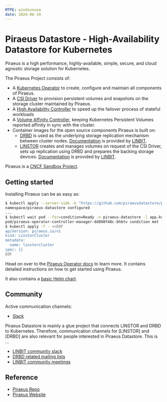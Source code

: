 ```yaml
---
MTPE: windsonsea
date: 2024-06-19
---
```


# Piraeus Datastore - High-Availability Datastore for Kubernetes

Piraeus is a high performance, highly-available, simple, secure, and cloud agnostic storage solution for Kubernetes.

The Piraeus Project consists of:

* A [Kubernetes Operator](https://github.com/piraeusdatastore/piraeus-operator) to create, configure and maintain all components of Piraeus.
* A [CSI Driver](https://github.com/piraeusdatastore/linstor-csi) to provision persistent volumes and snapshots on the storage cluster maintained by Piraeus.
* A [High Availability Controller](https://github.com/piraeusdatastore/piraeus-ha-controller) to speed up the failover process of stateful workloads
* A [Volume Affinity Controller](https://github.com/piraeusdatastore/linstor-affinity-controller), keeping Kubernetes Persistent Volumes reported affinity in sync with the cluster.
* Container images for the open source components Piraeus is built on:
    * [DRBD](https://github.com/LINBIT/drbd) is used as the underlying storage replication mechanism between cluster nodes.
      [Documentation](https://docs.linbit.com/docs/users-guide-9.0/) is provided by [LINBIT](https://www.linbit.com/).
    * [LINSTOR](https://github.com/LINBIT/linstor-server) creates and manages volumes on request of the CSI Driver, sets up replication using DRBD and prepares
      the backing storage devices.
      [Documentation](https://docs.linbit.com/docs/linstor-guide/) is provided by [LINBIT](https://www.linbit.com/).

Piraeus is a [CNCF Sandbox Project](https://www.cncf.io/sandbox-projects/).

## Getting started

Installing Piraeus can be as easy as:

```bash
$ kubectl apply --server-side -k "https://github.com/piraeusdatastore/piraeus-operator//config/default?ref=v2"
namespace/piraeus-datastore configured
...
$ kubectl wait pod --for=condition=Ready -n piraeus-datastore -l app.kubernetes.io/component=piraeus-operator
pod/piraeus-operator-controller-manager-dd898f48c-bhbtv condition met
$ kubectl apply -f - <<EOF
apiVersion: piraeus.io/v1
kind: LinstorCluster
metadata:
  name: linstorcluster
spec: {}
EOF
```

Head on over to the [Piraeus Operator docs](https://github.com/piraeusdatastore/piraeus-operator/tree/v2/docs) to learn more. It contains detailed instructions on how to get started
using Piraeus.

It also contains a [basic Helm chart](https://github.com/piraeusdatastore/piraeus-operator/tree/v2/charts/piraeus).

## Community

Active communication channels:

* [Slack](https://piraeus-datastore.slack.com/join/shared_invite/enQtOTM4OTk3MDcxMTIzLTM4YTdiMWI2YWZmMTYzYTg4YjQ0MjMxM2MxZDliZmEwNDA0MjBhMjIxY2UwYmY5YWU0NDBhNzFiNDFiN2JkM2Q)

Piraeus Datastore is mainly a glue project that connects LINSTOR and DRBD to Kubernetes. Therefore,
communication channels for [LINSTOR] and [DRBD] are also relevant for people interested in Piraeus
Datastore. This is ...

* [LINBIT community slack](https://linbit-community.slack.com/join/shared_invite/enQtOTg0MTEzOTA4ODY0LTFkZGY3ZjgzYjEzZmM2OGVmODJlMWI2MjlhMTg3M2UyOGFiOWMxMmI1MWM4Yjc0YzQzYWU0MjAzNGRmM2M5Y2Q#/shared-invite/email)
* [DRBD related mailing lists](https://lists.linbit.com/)
* [LINBIT community meetings](https://linbit.com/community-meeting/)

## Reference

- [Piraeus Repo](https://github.com/piraeusdatastore/piraeus)
- [Piraeus Website](https://piraeus.io/)

